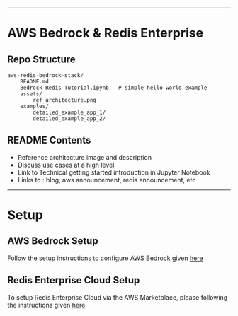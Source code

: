 -------
# AWS Bedrock & Redis Enterprise

## Repo Structure
```
aws-redis-bedrock-stack/
    README.md
    Bedrock-Redis-Tutorial.ipynb   # simple hello world example
    assets/
        ref_architecture.png
    examples/
        detailed_example_app_1/
        detailed_example_app_2/
```

## README Contents
- Reference architecture image and description
- Discuss use cases at a high level
- Link to Technical getting started introduction in Jupyter Notebook
- Links to : blog, aws announcement, redis announcement, etc

------
# Setup

## AWS Bedrock Setup

Follow the setup instructions to configure AWS Bedrock given [here](./docs/bedrock-setup.md)

## Redis Enterprise Cloud Setup

To setup Redis Enterprise Cloud via the AWS Marketplace, please following the instructions given [here](./docs/redis-setup.md)
